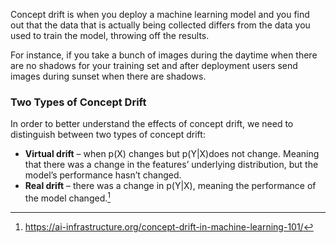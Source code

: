 Concept drift is when you deploy a machine learning model and you find out that the data that is actually being collected differs from the data you used to train the model, throwing off the results. 

For instance, if you take a bunch of images during the daytime when there are no shadows for your training set and after deployment users send images during sunset when there are shadows.

### Two Types of Concept Drift

In order to better understand the effects of concept drift, we need to distinguish between two types of concept drift:

- **Virtual drift** – when p(X) changes but p(Y|X)does not change. Meaning that there was a change in the features’ underlying distribution, but the model’s performance hasn’t changed.
- **Real drift** – there was a change in p(Y|X), meaning the performance of the model changed.[^1]


[^1]: https://ai-infrastructure.org/concept-drift-in-machine-learning-101/